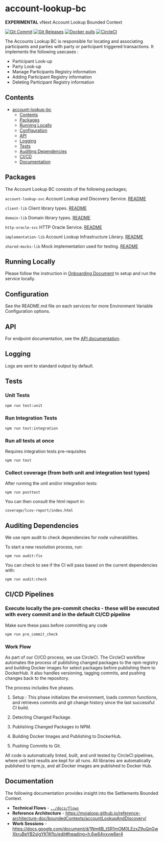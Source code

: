# account-lookup-bc
**EXPERIMENTAL** vNext Account Lookup Bounded Context

[![Git Commit](https://img.shields.io/github/last-commit/mojaloop/account-lookup-bc.svg?style=flat)](https://github.com/mojaloop/account-lookup-bc/commits/master)
[![Git Releases](https://img.shields.io/github/release/mojaloop/account-lookup-bc.svg?style=flat)](https://github.com/mojaloop/account-lookup-bc/releases)
[![Docker pulls](https://img.shields.io/docker/pulls/mojaloop/account-lookup-bc.svg?style=flat)](https://hub.docker.com/r/mojaloop/account-lookup-bc)
[![CircleCI](https://circleci.com/gh/mojaloop/account-lookup-bc.svg?style=svg)](https://circleci.com/gh/mojaloop/account-lookup-bc)

The Accounts Lookup BC is responsible for locating and associating participants and parties with party or participant triggered transactions. 
It implements the following usecases : 
- Participant Look-up
- Party Look-up
- Manage Participants Registry information
- Adding Participant Registry information
- Deleting Participant Registry information 

## Contents
- [account-lookup-bc](#account-lookup-bc)
  - [Contents](#contents)
  - [Packages](#packages)
  - [Running Locally](#running-locally)
  - [Configuration](#configuration)
  - [API](#api)
  - [Logging](#logging)
  - [Tests](#tests)
  - [Auditing Dependencies](#auditing-dependencies)
  - [CI/CD](#cicd-pipelines)
  - [Documentation](#documentation)

## Packages
The Account Lookup BC consists of the following packages;

`account-lookup-svc`
Account Lookup and Discovery Service.
[README](packages/account-lookup-svc/README.md)

`client-lib`
Client library types.
[README](./packages/client-lib/README.md)

`domain-lib`
Domain library types.
[README](./packages/domain-lib/README.md)

`http-oracle-svc`
HTTP Oracle Service.
[README](./packages/http-oracle-svc/README.md)

`implementation-lib`
Account Lookup Infrastructure Library.
[README](packages/implementations-lib/README.md)

`shared-mocks-lib`
Mock implementation used for testing.
[README](./packages/shared-mocks-lib/README.md)

## Running Locally

Please follow the instruction in [Onboarding Document](Onboarding.md) to setup and run the service locally.

## Configuration

See the README.md file on each services for more Environment Variable Configuration options.

## API

For endpoint documentation, see the [API documentation](https://github.com/mojaloop/mojaloop-specification/blob/master/admin-api/admin-api-specification-v1.0.md#api-resource-settlementmodels).


## Logging

Logs are sent to standard output by default.

## Tests

### Unit Tests

```bash
npm run test:unit
```

### Run Integration Tests

```shell
npm run test:integration
```

### Run all tests at once
Requires integration tests pre-requisites
```shell
npm run test
```

### Collect coverage (from both unit and integration test types)

After running the unit and/or integration tests:

```shell
npm run posttest
```

You can then consult the html report in:

```shell
coverage/lcov-report/index.html
```

## Auditing Dependencies
We use npm audit to check dependencies for node vulnerabilities. 

To start a new resolution process, run:
```
npm run audit:fix
``` 

You can check to see if the CI will pass based on the current dependencies with:

```
npm run audit:check
```

## CI/CD Pipelines

### Execute locally the pre-commit checks - these will be executed with every commit and in the default CI/CD pipeline 

Make sure these pass before committing any code
```
npm run pre_commit_check
```

### Work Flow 

 As part of our CI/CD process, we use CircleCI. The CircleCI workflow automates the process of publishing changed packages to the npm registry and building Docker images for select packages before publishing them to DockerHub. It also handles versioning, tagging commits, and pushing changes back to the repository.

The process includes five phases. 
1. Setup : This phase initializes the environment, loads common functions, and retrieves commits and git change history since the last successful CI build.

2. Detecting Changed Package.

3. Publishing Changed Packages to NPM.

4. Building Docker Images and Publishing to DockerHub.

5. Pushing Commits to Git.

 All code is automatically linted, built, and unit tested by CircleCI pipelines, where unit test results are kept for all runs. All libraries are automatically published to npm.js, and all Docker images are published to Docker Hub.

## Documentation
The following documentation provides insight into the Settlements Bounded Context.

- **Technical Flows** - [`../docs/flows`](docs/flows/)
- **Reference Architecture** - https://mojaloop.github.io/reference-architecture-doc/boundedContexts/accountLookupAndDiscovery/ 
- **Work Sessions** - https://docs.google.com/document/d/1Nm6B_tSR1mOM0LEzxZ9uQnGwXkruBeYB2slgYK1Kflo/edit#heading=h.6w64vxvw6er4
